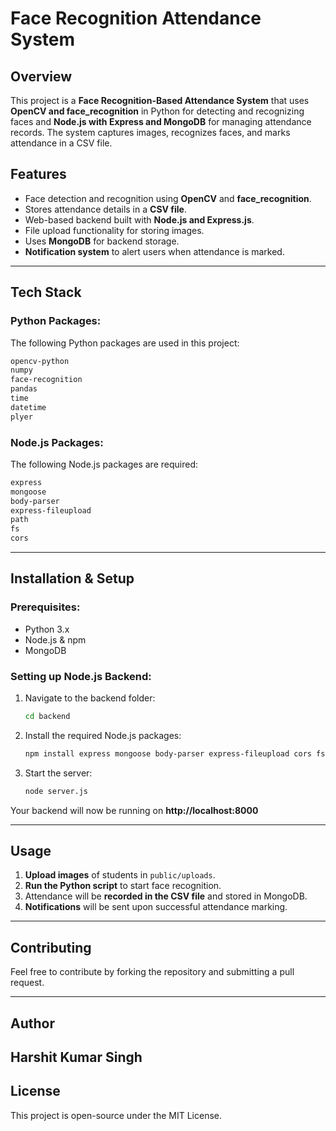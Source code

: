 # Face Recognition Attendance System

## Overview
This project is a **Face Recognition-Based Attendance System** that uses **OpenCV and face_recognition** in Python for detecting and recognizing faces and **Node.js with Express and MongoDB** for managing attendance records. The system captures images, recognizes faces, and marks attendance in a CSV file.

## Features
- Face detection and recognition using **OpenCV** and **face_recognition**.
- Stores attendance details in a **CSV file**.
- Web-based backend built with **Node.js and Express.js**.
- File upload functionality for storing images.
- Uses **MongoDB** for backend storage.
- **Notification system** to alert users when attendance is marked.

---

## Tech Stack
### Python Packages:
The following Python packages are used in this project:
```txt
opencv-python
numpy
face-recognition
pandas
time
datetime
plyer
```

### Node.js Packages:
The following Node.js packages are required:
```txt
express
mongoose
body-parser
express-fileupload
path
fs
cors
```

---

## Installation & Setup

### Prerequisites:
- Python 3.x
- Node.js & npm
- MongoDB


### Setting up Node.js Backend:
1. Navigate to the backend folder:
   ```sh
   cd backend
   ```
2. Install the required Node.js packages:
   ```sh
   npm install express mongoose body-parser express-fileupload cors fs path
   ```
3. Start the server:
   ```sh
   node server.js
   ```

Your backend will now be running on **http://localhost:8000**

---

## Usage
1. **Upload images** of students in `public/uploads`.
2. **Run the Python script** to start face recognition.
3. Attendance will be **recorded in the CSV file** and stored in MongoDB.
4. **Notifications** will be sent upon successful attendance marking.

---

## Contributing
Feel free to contribute by forking the repository and submitting a pull request.

---
## Author
Harshit Kumar Singh
---

## License
This project is open-source under the MIT License.
